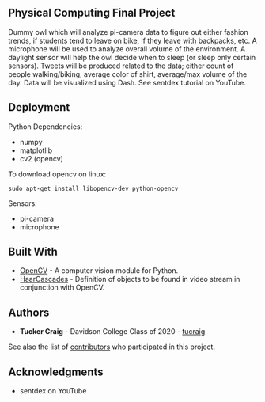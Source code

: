 ## Physical Computing Final Project
Dummy owl which will analyze pi-camera data to figure out either fashion trends, if students tend to leave on bike, if they leave with backpacks, etc. A microphone will be used to analyze overall volume of the environment. A daylight sensor will help the owl decide when to sleep (or sleep only certain sensors). Tweets will be produced related to the data; either count of people walking/biking, average color of shirt, average/max volume of the day. Data will be visualized using Dash. See sentdex tutorial on YouTube.

## Deployment

Python Dependencies:

- numpy
- matplotlib
- cv2 (opencv)

To download opencv on linux:

```
sudo apt-get install libopencv-dev python-opencv
```

Sensors:

- pi-camera
- microphone

## Built With

* [OpenCV](https://opencv.org/) - A computer vision module for Python.
* [HaarCascades](https://github.com/opencv/opencv/tree/master/data/haarcascades) - Definition of objects to be found in video stream in conjunction with OpenCV.

## Authors

* **Tucker Craig** - Davidson College Class of 2020 - [tucraig](https://github.com/tucraig)

See also the list of [contributors](https://github.com/tucraig/phys-comp-final/contributors) who participated in this project.

## Acknowledgments

* sentdex on YouTube
